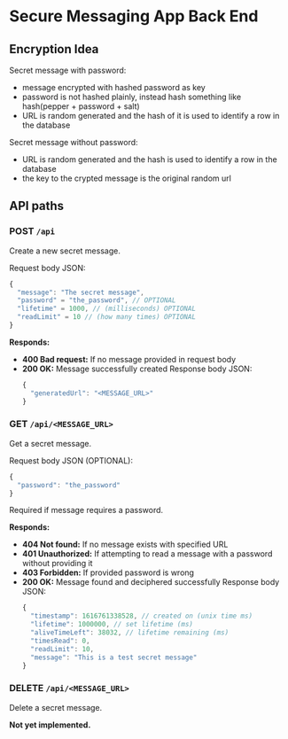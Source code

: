 # Secure Messaging App Back End

## Encryption Idea
Secret message with password:
- message encrypted with hashed password as key
- password is not hashed plainly, instead hash something like hash(pepper + password + salt)
- URL is random generated and the hash of it is used to identify a row in the database

Secret message without password:
- URL is random generated and the hash is used to identify a row in the database
- the key to the crypted message is the original random url

## API paths
### **POST** `/api`
Create a new secret message.

Request body JSON:

```js
{
  "message": "The secret message",
  "password" = "the_password", // OPTIONAL
  "lifetime" = 1000, // (milliseconds) OPTIONAL
  "readLimit" = 10 // (how many times) OPTIONAL
}
```

**Responds:**
- **400 Bad request:** If no message provided in request body
- **200 OK:** Message successfully created
  Response body JSON:
  ```js
  {
    "generatedUrl": "<MESSAGE_URL>"
  }
  ```
### **GET** `/api/<MESSAGE_URL>`
Get a secret message.

Request body JSON (OPTIONAL):

```js
{
  "password": "the_password"
}
```
Required if message requires a password.

**Responds:**
- **404 Not found:** If no message exists with specified URL
- **401 Unauthorized:** If attempting to read a message with a password without providing it
- **403 Forbidden:** If provided password is wrong
- **200 OK:** Message found and deciphered successfully
  Response body JSON:
  ```js
  {
    "timestamp": 1616761338528, // created on (unix time ms)
    "lifetime": 1000000, // set lifetime (ms)
    "aliveTimeLeft": 38032, // lifetime remaining (ms)
    "timesRead": 0,
    "readLimit": 10,
    "message": "This is a test secret message"
  }
  ```
### **DELETE** `/api/<MESSAGE_URL>`
Delete a secret message.

**Not yet implemented.**

